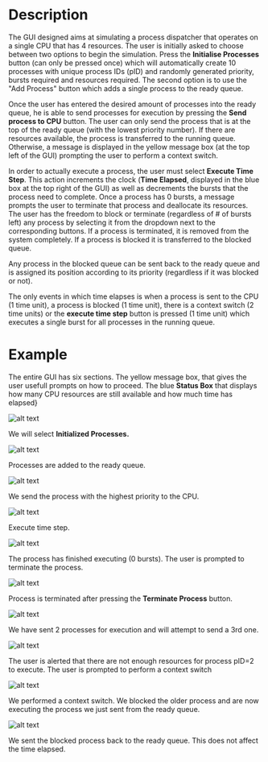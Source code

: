 # Description

The GUI designed aims at simulating a process dispatcher that operates on a single CPU that has 4 resources. The user is initially asked to choose between two options to begin the simulation. Press the **Initialise Processes** button (can only be pressed once) which will automatically create 10 processes with unique process IDs (pID) and randomly generated priority, bursts required and resources required. The second option is to use the "Add Process" button which adds a single process to the ready queue.

Once the user has entered the desired amount of processes into the ready queue, he is able to send processes for execution by pressing the **Send process to CPU** button. The user can only send the process that is at the top of the ready queue (with the lowest priority number). If there are resources available, the process is transferred to the running queue. Otherwise, a message is displayed in the yellow message box (at the top left of the GUI) prompting the user to perform a context switch.

In order to actually execute a process, the user must select **Execute Time Step**. This action increments the clock (**Time Elapsed**, displayed in the blue box at the top right of the GUI) as well as decrements the bursts that the process need to complete. Once a process has 0 bursts, a message prompts the user to terminate that process and deallocate its resources. The user has the freedom to block or terminate (regardless of # of bursts left) any process by selecting it from the dropdown next to the corresponding buttons. If a process is terminated, it is removed from the system completely. If a process is blocked it is transferred to the blocked queue. 

Any process in the blocked queue can be sent back to the ready queue and is assigned its position according to its priority (regardless if it was blocked or not).

The only events in which time elapses is when a process is sent to the CPU (1 time unit), a process is blocked (1 time unit), there is a context switch (2 time units) or the **execute time step** button is pressed (1 time unit) which executes a single burst for all processes in the running queue.

# Example 
The entire GUI has six sections. The yellow message box, that gives the user usefull prompts on how to proceed. The blue **Status Box** that displays how many CPU resources are still available and how much time has elapsed}

![alt text](https://github.com/mmicr001/ProcessDispatcher/blob/master/report/ss1.JPG )

We will select **Initialized Processes.**

![alt text](https://github.com/mmicr001/ProcessDispatcher/blob/master/report/ss2.JPG )

Processes are added to the ready queue.

![alt text](https://github.com/mmicr001/ProcessDispatcher/blob/master/report/ss3.JPG )

We send the process with the highest priority to the CPU.

![alt text](https://github.com/mmicr001/ProcessDispatcher/blob/master/report/ss4.JPG )

Execute time step.

![alt text](https://github.com/mmicr001/ProcessDispatcher/blob/master/report/ss5.JPG )

The process has finished executing (0 bursts). The user is prompted to terminate the process.

![alt text](https://github.com/mmicr001/ProcessDispatcher/blob/master/report/ss6.JPG )

Process is terminated after pressing the **Terminate Process** button.

![alt text](https://github.com/mmicr001/ProcessDispatcher/blob/master/report/ss7.JPG )

We have sent 2 processes for execution and will attempt to send a 3rd one.

![alt text](https://github.com/mmicr001/ProcessDispatcher/blob/master/report/ss8.JPG )

The user is alerted that there are not enough resources for process pID=2 to execute. The user is prompted to perform a context switch

![alt text](https://github.com/mmicr001/ProcessDispatcher/blob/master/report/ss9.JPG )

We performed a context switch. We blocked the older process and are now executing the process we just sent from the ready queue.

![alt text](https://github.com/mmicr001/ProcessDispatcher/blob/master/report/ss10.JPG )

We sent the blocked process back to the ready queue. This does not affect the time elapsed.
